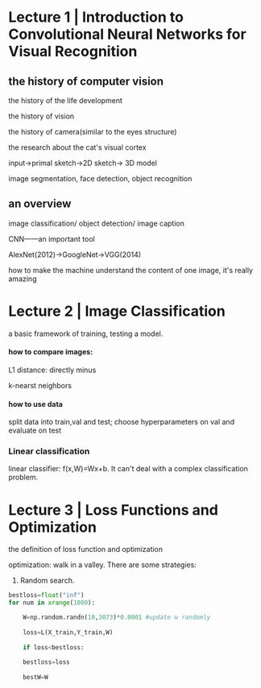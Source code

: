 # Lecture 1 | Introduction to Convolutional Neural Networks for Visual Recognition

## the history of computer vision
the history of the life development

the history of vision

the history of camera(similar to the eyes structure)

the research about the cat's visual cortex

input->primal sketch->2D sketch-> 3D model

image segmentation, face detection, object recognition

## an overview
image classification/ object detection/ image caption

CNN——an important tool

AlexNet(2012)->GoogleNet->VGG(2014)

how to make the machine understand the content of one image, it's really amazing

# Lecture 2 | Image Classification
 a basic framework of training, testing a model.

#### how to compare images:

L1 distance: directly minus 

k-nearst neighbors

#### how to use data

split data into train,val and test; choose hyperparameters on val and evaluate on test

### Linear classification
linear classifier: f(x,W)=Wx+b. It can't deal with a complex classification problem.

# Lecture 3 | Loss Functions and Optimization

the definition of loss function and optimization

optimization: walk in a valley. There are some strategies:

1. Random search. 

```python
bestloss=float("inf")
for num in xrange(1000):

	W=np.random.randn(10,3073)*0.0001 #update w randomly 
	
	loss=L(X_train,Y_train,W)
		
	if loss<bestloss:
		
	bestloss=loss
		
	bestW=W
```


 









